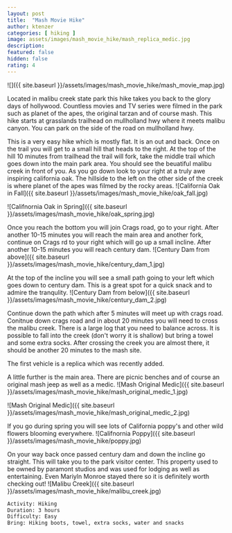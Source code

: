 ```yaml
---
layout: post
title:  "Mash Movie Hike"
author: ktenzer
categories: [ hiking ]
image: assets/images/mash_movie_hike/mash_replica_medic.jpg
description: 
featured: false
hidden: false
rating: 4
---
```

![]({{ site.baseurl }}/assets/images/mash_movie_hike/mash_movie_map.jpg)

Located in malibu creek state park this hike takes you back to the glory days of hollywood. Countless movies and TV series were filmed in the park such as planet of the apes, the original tarzan and of course mash. This hike starts at grasslands trailhead on mullholland hwy where it meets malibu canyon. You can park on the side of the road on mullholland hwy.

This is a very easy hike which is mostly flat. It is an out and back. Once on the trail you will get to a small hill that heads to the right. At the top of the hill 10 minutes from trailhead the trail will fork, take the middle trail which goes down into the main park area. You should see the beuatiful malibu creek in front of you. As you go down look to your right at a truly awe inspiring california oak. The hillside to the left on the other side of the creek is where planet of the apes was filmed by the rocky areas.
![California Oak in Fall]({{ site.baseurl }}/assets/images/mash_movie_hike/oak_fall.jpg)

![Califnornia Oak in Spring]({{ site.baseurl }}/assets/images/mash_movie_hike/oak_spring.jpg)

Once you reach the bottom you will join Crags road, go to your right. After another 10-15 minutes you will reach the main area and another fork, continue on Crags rd to your right which will go up a small incline. After another 10-15 minutes you will reach century dam.
![Century Dam from above]({{ site.baseurl }}/assets/images/mash_movie_hike/century_dam_1.jpg)

At the top of the incline you will see a small path going to your left which goes down to century dam. This is a great spot for a quick snack and to admire the tranqulity.
![Century Dam from below]({{ site.baseurl }}/assets/images/mash_movie_hike/century_dam_2.jpg)

Continue down the path which after 5 minutes will meet up with crags road. Conitnue down crags road and in about 20 minutes you will need to cross the malibu creek. There is a large log that you need to balance across. It is possible to fall into the creek (don't worry it is shallow) but bring a towel and some extra socks. After crossing the creek you are almost there, it should be another 20 minutes to the mash site.

The first vehicle is a replica which was recently added.

A little further is the main area. There are picnic benches and of course an original mash jeep as well as a medic.
![Mash Original Medic]({{ site.baseurl }}/assets/images/mash_movie_hike/mash_original_medic_1.jpg)

![Mash Original Medic]({{ site.baseurl }}/assets/images/mash_movie_hike/mash_original_medic_2.jpg)

If you go during spring you will see lots of California poppy's and other wild flowers blooming everywhere.
![Califnornia Poppy]({{ site.baseurl }}/assets/images/mash_movie_hike/poppy.jpg)

On your way back once passed century dam and down the incline go straight. This will take you to the park visitor center. This property used to be owned by paramont studios and was used for lodging as well as entertaining. Even Mariyln Monroe stayed there so it is definitely worth checking out!
![Malibu Creek]({{ site.baseurl }}/assets/images/mash_movie_hike/malibu_creek.jpg)

```html
Activity: Hiking
Duration: 3 hours
Difficulty: Easy
Bring: Hiking boots, towel, extra socks, water and snacks
```

